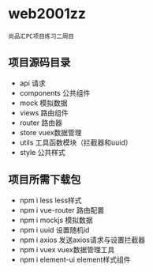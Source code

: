 # web2001zz
    尚品汇PC项目练习二周目

## 项目源码目录
 - api 请求
 - components 公共组件
 - mock 模拟数据
 - views 路由组件
 - router 路由器
 - store vuex数据管理
 - utils 工具函数模块（拦截器和uuid）
 - style 公共样式

## 项目所需下载包
 - npm i less less样式
 - npm i vue-router 路由配置
 - npm i mockjs 模拟数据
 - npm i uuid 设置随机id
 - npm i axios 发送axios请求与设置拦截器
 - npm i vuex vuex数据管理工具
 - npm i element-ui element样式组件